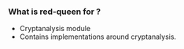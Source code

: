 ### What is red-queen for ? ### 

* Cryptanalysis module
* Contains implementations around cryptanalysis.




